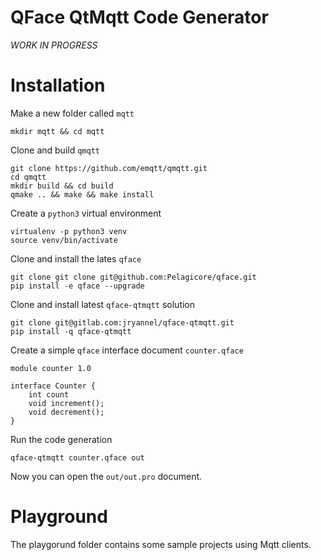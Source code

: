 # QFace QtMqtt Code Generator

*WORK IN PROGRESS*

# Installation

Make a new folder called `mqtt`

    mkdir mqtt && cd mqtt

Clone and build `qmqtt`

    git clone https://github.com/emqtt/qmqtt.git
    cd qmqtt
    mkdir build && cd build
    qmake .. && make && make install

Create a `python3` virtual environment

    virtualenv -p python3 venv
    source venv/bin/activate

Clone and install the lates `qface`    

    git clone git clone git@github.com:Pelagicore/qface.git
    pip install -e qface --upgrade

Clone and install latest `qface-qtmqtt` solution

    git clone git@gitlab.com:jryannel/qface-qtmqtt.git
    pip install -q qface-qtmqtt

Create a simple `qface` interface document `counter.qface`

    module counter 1.0

    interface Counter {
        int count
        void increment();
        void decrement();
    }

Run the code generation

    qface-qtmqtt counter.qface out

Now you can open the `out/out.pro` document.

# Playground

The playgorund folder contains some sample projects using Mqtt clients.


